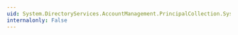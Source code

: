 ```yaml
---
uid: System.DirectoryServices.AccountManagement.PrincipalCollection.System#Collections#ICollection#IsSynchronized
internalonly: False
---
```

